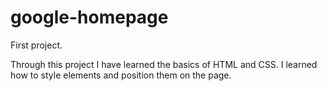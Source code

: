 # google-homepage

First project.

Through this project I have learned the basics of HTML and CSS. I learned how to style elements and position them on the page.
